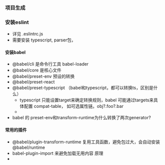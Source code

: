 ### 项目生成

### 安装eslint
- 详见 .eslintrc.js
- 需要安装 typescript, parser包，

#### 安装babel 
- @babel/cli 是命令行工具 babel-loader 
- @babel/core 是核心文件
- @babel/preset-env 预设的转换
- @babel/preset-react 
- @babel/preset-typescript  （babel和typescript，都可以转换ts，区别是什么）
  * typescript 只能设置target来确定转换规则，babel 可能通过targets来具体配置 compat-table， 如可选属性链。obj?.foo?.bar
  * 
- babel 的 preset-env和transform-runtime为什么转换了两次generator?
#### 常用的插件
- @babel/plugin-transform-runtime  复用工具函数，避免包过大，会自动安装@babel/runtime 
- babel-plugin-import 来避免加载无用内容 原理
- 

#### 

